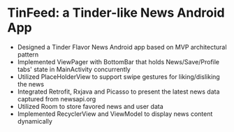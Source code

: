 # TinFeed: a Tinder-like News Android App
* Designed a Tinder Flavor News Android app based on MVP architectural pattern
* Implemented ViewPager with BottomBar that holds News/Save/Profile tabs' state in MainActivity concurrently
* Utilized PlaceHolderView to support swipe gestures for liking/disliking the news
* Integrated Retrofit, Rxjava and Picasso to present the latest news data captured from newsapi.org
* Utilized Room to store favored news and user data
* Implemented RecyclerView and ViewModel to display news content dynamically

